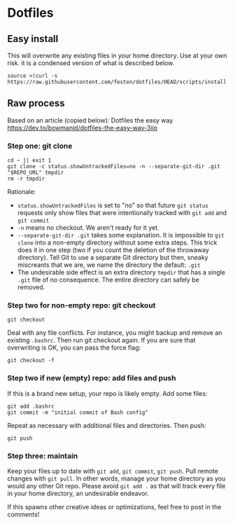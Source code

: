 # Dotfiles

## Easy install
This will overwrite any existing files in your home directory. Use at your own risk. it is a condensed version of what is described below.
```shell
source <(curl -s https://raw.githubusercontent.com/festen/dotfiles/HEAD/scripts/install.sh)
```

## Raw process
Based on an article (copied below): Dotfiles the easy way
https://dev.to/bowmanjd/dotfiles-the-easy-way-3iio

### Step one: git clone
```shell
cd ~ || exit 1
git clone -c status.showUntrackedFiles=no -n --separate-git-dir .git "$REPO_URL" tmpdir
rm -r tmpdir
```
Rationale:
- `status.showUntrackedFiles` is set to "no" so that future `git status` requests only show files that were intentionally tracked with `git add` and `git commit`
- `-n` means no checkout. We aren't ready for it yet.
- `--separate-git-dir .git` takes some explanation. It is impossible to `git clone` into a non-empty directory without some extra steps. This trick does it in one step (two if you count the deletion of the throwaway directory). Tell Git to use a separate Git directory but then, sneaky miscreants that we are, we name the directory the default: `.git`
- The undesirable side effect is an extra directory `tmpdir` that has a single `.git` file of no consequence. The entire directory can safely be removed.

### Step two for non-empty repo: git checkout
```shell
git checkout
```
Deal with any file conflicts. For instance, you might backup and remove an existing `.bashrc`. Then run git checkout again. If you are sure that overwriting is OK, you can pass the force flag:
```shell
git checkout -f
```

### Step two if new (empty) repo: add files and push
If this is a brand new setup, your repo is likely empty. Add some files:
```shell
git add .bashrc
git commit -m "initial commit of Bash config"
```
Repeat as necessary with additional files and directories. Then push:
```shell
git push
```

### Step three: maintain
Keep your files up to date with `git add`, `git commit`, `git push`. Pull remote changes with `git pull`. In other words, manage your home directory as you would any other Git repo. Please avoid `git add .` as that will track every file in your home directory, an undesirable endeavor.

If this spawns other creative ideas or optimizations, feel free to post in the comments!

